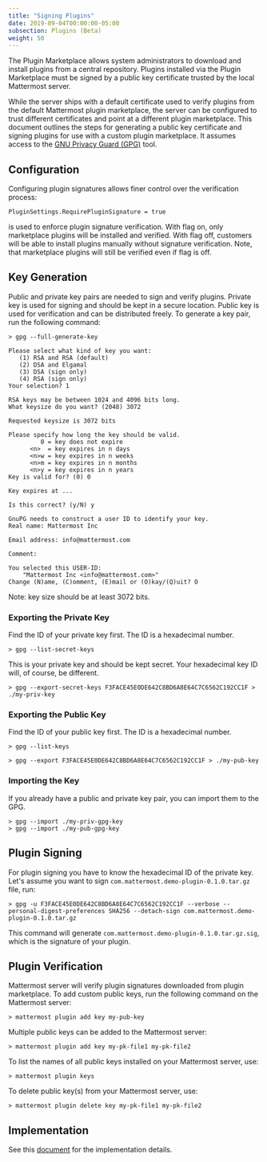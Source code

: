 ```yaml
---
title: "Signing Plugins"
date: 2019-09-04T00:00:00-05:00
subsection: Plugins (Beta)
weight: 50
---
```


The Plugin Marketplace allows system administrators to download and install plugins from a central repository. Plugins installed via the Plugin Marketplace must be signed by a public key certificate trusted by the local Mattermost server.

While the server ships with a default certificate used to verify plugins from the default Mattermost plugin marketplace, the server can be configured to trust different certificates and point at a different plugin marketplace. This document outlines the steps for generating a public key certificate and signing plugins for use with a custom plugin marketplace. It assumes access to the [GNU Privacy Guard (GPG)](https://gnupg.org) tool.

## Configuration
Configuring plugin signatures allows finer control over the verification process:
```console
PluginSettings.RequirePluginSignature = true
```
is used to enforce plugin signature verification. With flag on, only marketplace plugins will be installed and verified. With flag off, customers will be able to install plugins manually without signature verification. Note, that marketplace plugins will still be verified even if flag is off.

## Key Generation
Public and private key pairs are needed to sign and verify plugins. Private key is used for signing and should be kept in a secure location. Public key is used for verification and can be distributed freely. To generate a key pair, run the following command:

```console
> gpg --full-generate-key

Please select what kind of key you want:
   (1) RSA and RSA (default)
   (2) DSA and Elgamal
   (3) DSA (sign only)
   (4) RSA (sign only)
Your selection? 1

RSA keys may be between 1024 and 4096 bits long.
What keysize do you want? (2048) 3072

Requested keysize is 3072 bits

Please specify how long the key should be valid.
         0 = key does not expire
      <n>  = key expires in n days
      <n>w = key expires in n weeks
      <n>m = key expires in n months
      <n>y = key expires in n years
Key is valid for? (0) 0

Key expires at ...

Is this correct? (y/N) y

GnuPG needs to construct a user ID to identify your key.
Real name: Mattermost Inc

Email address: info@mattermost.com

Comment:

You selected this USER-ID:
    "Mattermost Inc <info@mattermost.com>"
Change (N)ame, (C)omment, (E)mail or (O)kay/(Q)uit? O

```
Note: key size should be at least 3072 bits.

### Exporting the Private Key
Find the ID of your private key first. The ID is a hexadecimal number.
```console
> gpg --list-secret-keys
```
This is your private key and should be kept secret. Your hexadecimal key ID will, of course, be different.
```console
> gpg --export-secret-keys F3FACE45E0DE642C8BD6A8E64C7C6562C192CC1F > ./my-priv-key
```

### Exporting the Public Key
Find the ID of your public key first. The ID is a hexadecimal number.
```console
> gpg --list-keys
```
```console
> gpg --export F3FACE45E0DE642C8BD6A8E64C7C6562C192CC1F > ./my-pub-key
```

### Importing the Key
If you already have a public and private key pair, you can import them to the GPG.
```console
> gpg --import ./my-priv-gpg-key
> gpg --import ./my-pub-gpg-key
```

## Plugin Signing
For plugin signing you have to know the hexadecimal ID of the private key. Let's assume you want to sign `com.mattermost.demo-plugin-0.1.0.tar.gz` file, run:
```console
> gpg -u F3FACE45E0DE642C8BD6A8E64C7C6562C192CC1F --verbose --personal-digest-preferences SHA256 --detach-sign com.mattermost.demo-plugin-0.1.0.tar.gz
```
This command will generate `com.mattermost.demo-plugin-0.1.0.tar.gz.sig`, which is the signature of your plugin.

## Plugin Verification
Mattermost server will verify plugin signatures downloaded from plugin marketplace. To add custom public keys, run the following command on the Mattermost server:
```console
> mattermost plugin add key my-pub-key
```
Multiple public keys can be added to the Mattermost server:
```console
> mattermost plugin add key my-pk-file1 my-pk-file2
```
To list the names of all public keys installed on your Mattermost server, use:
```console
> mattermost plugin keys
```
To delete public key(s) from your Mattermost server, use:
```console
> mattermost plugin delete key my-pk-file1 my-pk-file2
```

## Implementation
See this [document](https://docs.google.com/document/d/1qABE7VEx4k_ZAeh6Ydn4pGbu6BQfZt65x68i2s65MOQ/) for the implementation details.
